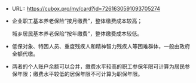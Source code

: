 - URL:: https://cubox.pro/my/card?id=7261630591093705274
- 企业职工基本养老保险“按月缴费”，整体缴费成本较高；
  
  城乡居民基本养老保险“按年缴费”，整体缴费成本较低。
- 低保对象、特困人员、重度残疾人和精神智力残疾人等困难群体，一般由政府全额代缴。
- 两者的个人账户余额可以合并，缴费水平较高的职工参保年限可计算为居民参保年限；缴费水平较低的居保年限不可计算为职保年限。
